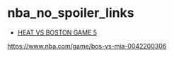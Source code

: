 # nba_no_spoiler_links

- [HEAT VS BOSTON GAME 5](https://www.nba.com/game/mia-vs-bos-0042200305)

https://www.nba.com/game/bos-vs-mia-0042200306
